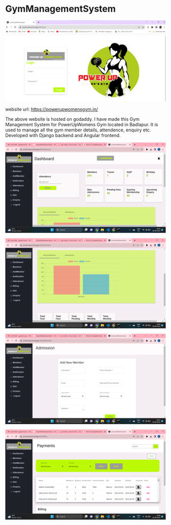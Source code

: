 # GymManagementSystem

![Gym websitelogin page](gym.png)

website url: https://powerupwomensgym.in/

The above website is hosted on godaddy.
I have made this Gym Management System for PowerUpWomens Gym located in Badlapur.
It is used to manage all the gym member details, attendence, enquiry etc.
Developed with Django backend and Angular frontend.

![Dashboard](image.png)

![Dashboard page](image-1.png)

![Add member page](image-2.png)

![Billing page](image-3.png)